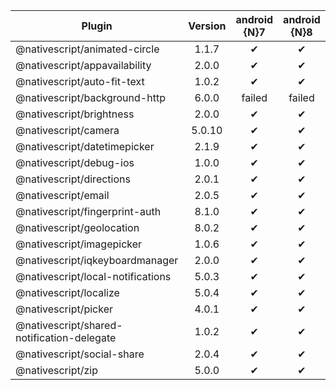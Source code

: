 | Plugin | Version | android {N}7  | android {N}8 | iOS {N}7 | iOS {N}8 |
| --- | :---: | :---: | :---: | :---: | :---: |
@nativescript/animated-circle |  1.1.7 |  ✔ |  ✔ | ✔ |  ✔
@nativescript/appavailability |  2.0.0 |  ✔ |  ✔ | ✔ |  ✔
@nativescript/auto-fit-text |  1.0.2 |  ✔ |  ✔ | ✔ |  ✔
@nativescript/background-http |  6.0.0 |  failed |  failed | ✔ |  ✔
@nativescript/brightness |  2.0.0 |  ✔ |  ✔ | ✔ |  ✔
@nativescript/camera |  5.0.10 |  ✔ |  ✔ | ✔ |  ✔
@nativescript/datetimepicker |  2.1.9 |  ✔ |  ✔ | ✔ |  ✔
@nativescript/debug-ios |  1.0.0 |  ✔ |  ✔ | ✔ |  ✔
@nativescript/directions |  2.0.1 |  ✔ |  ✔ | ✔ |  ✔
@nativescript/email |  2.0.5 |  ✔ |  ✔ | ✔ |  ✔
@nativescript/fingerprint-auth |  8.1.0 |  ✔ |  ✔ | ✔ |  ✔
@nativescript/geolocation |  8.0.2 |  ✔ |  ✔ | ✔ |  ✔
@nativescript/imagepicker |  1.0.6 |  ✔ |  ✔ | ✔ |  ✔
@nativescript/iqkeyboardmanager |  2.0.0 |  ✔ |  ✔ | ✔ |  ✔
@nativescript/local-notifications |  5.0.3 |  ✔ |  ✔ | ✔ |  ✔
@nativescript/localize |  5.0.4 |  ✔ |  ✔ | ✔ |  ✔
@nativescript/picker |  4.0.1 |  ✔ |  ✔ | ✔ |  ✔
@nativescript/shared-notification-delegate |  1.0.2 |  ✔ |  ✔ | ✔ |  ✔
@nativescript/social-share |  2.0.4 |  ✔ |  ✔ | ✔ |  ✔
@nativescript/zip |  5.0.0 |  ✔ |  ✔ | ✔ |  ✔
